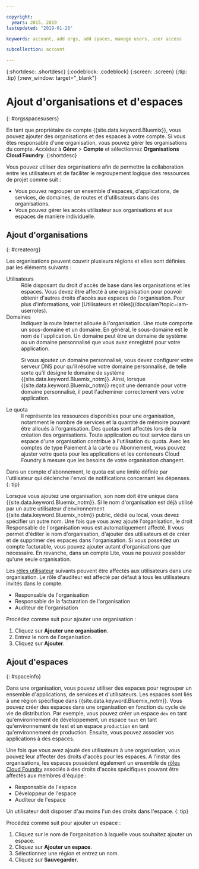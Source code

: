 ```yaml
---

copyright:
  years: 2015, 2019
lastupdated: "2019-01-28"

keywords: account, add orgs, add spaces, manage users, user access

subcollection: account

---
```


{:shortdesc: .shortdesc}
{:codeblock: .codeblock}
{:screen: .screen}
{:tip: .tip}
{:new_window: target="_blank"}

# Ajout d'organisations et d'espaces
{: #orgsspacesusers}

En tant que propriétaire de compte {{site.data.keyword.Bluemix}}, vous pouvez ajouter des organisations et des espaces à votre compte. Si vous êtes responsable d'une organisation, vous pouvez gérer les organisations du compte. Accédez à **Gérer** > **Compte** et sélectionnez **Organisations Cloud Foundry**.
{:shortdesc}

Vous pouvez utiliser des organisations afin de permettre la collaboration entre les utilisateurs et de faciliter le regroupement logique des ressources de projet comme suit :

   * Vous pouvez regrouper un ensemble d'espaces, d'applications, de services, de domaines, de routes et d'utilisateurs dans des organisations.
   * Vous pouvez gérer les accès utilisateur aux organisations et aux espaces de manière individuelle.

## Ajout d'organisations
{: #createorg}

Les organisations peuvent couvrir plusieurs régions et elles sont définies par les éléments suivants :

<dl>
<dt>Utilisateurs</dt>
<dd>Rôle disposant du droit d'accès de base dans les organisations et les espaces. Vous devez être affecté à une organisation pour pouvoir obtenir d'autres droits d'accès aux espaces de l'organisation. Pour plus d'informations, voir [Utilisateurs et rôles](/docs/iam?topic=iam-userroles).</dd>
<dt>Domaines</dt>
<dd>Indiquez la route Internet allouée à l'organisation. Une route comporte un sous-domaine et un domaine. En général, le sous-domaine est le nom de l'application. Un domaine peut être un domaine de système ou un domaine personnalisé que vous avez enregistré pour votre application.<br/>
<p>Si vous ajoutez un domaine personnalisé, vous devez configurer votre serveur DNS pour qu'il résolve votre domaine personnalisé, de telle sorte qu'il désigne le domaine de système {{site.data.keyword.Bluemix_notm}}. Ainsi, lorsque {{site.data.keyword.Bluemix_notm}} reçoit une demande pour votre domaine personnalisé, il peut l'acheminer correctement vers votre application.</p></dd>
<dt>Le quota</dt>
<dd>Il représente les ressources disponibles pour une organisation, notamment le nombre de services et la quantité de mémoire pouvant être alloués à l'organisation. Des quotas sont affectés lors de la création des organisations. Toute application ou tout service dans un espace d'une organisation contribue à l'utilisation du quota. Avec les comptes de type Paiement à la carte ou Abonnement, vous pouvez ajuster votre quota pour les applications et les conteneurs Cloud Foundry à mesure que les besoins de votre organisation changent.</dd>
</dl>

Dans un compte d'abonnement, le quota est une limite définie par l'utilisateur qui déclenche l'envoi de notifications concernant les dépenses.
{: tip}

Lorsque vous ajoutez une organisation, son nom doit être unique dans {{site.data.keyword.Bluemix_notm}}. Si le nom d'organisation est déjà utilisé par un autre utilisateur d'environnement {{site.data.keyword.Bluemix_notm}} public, dédié ou local, vous devez spécifier un autre nom. Une fois que vous avez ajouté l'organisation, le droit Responsable de l'organisation vous est automatiquement affecté. Il vous permet d'éditer le nom d'organisation, d'ajouter des utilisateurs et de créer et de supprimer des espaces dans l'organisation. Si vous possédez un compte facturable, vous pouvez ajouter autant d'organisations que nécessaire. En revanche, dans un compte Lite, vous ne pouvez posséder qu'une seule organisation.

Les [rôles utilisateur](/docs/iam?topic=iam-userroles) suivants peuvent être affectés aux utilisateurs dans une organisation. Le rôle d'auditeur est affecté par défaut à tous les utilisateurs invités dans le compte.

   * Responsable de l'organisation
   * Responsable de la facturation de l'organisation
   * Auditeur de l'organisation

Procédez comme suit pour ajouter une organisation :

  1. Cliquez sur **Ajouter une organisation**.
  2. Entrez le nom de l'organisation.  
  3. Cliquez sur **Ajouter**.

<!-- Add info on Manage infrastructure option under a space -->

## Ajout d'espaces
{: #spaceinfo}

Dans une organisation, vous pouvez utiliser des espaces pour regrouper un ensemble d'applications, de services et d'utilisateurs. Les espaces sont liés à une région spécifique dans {{site.data.keyword.Bluemix_notm}}. Vous pouvez créer des espaces dans une organisation en fonction du cycle de vie de distribution. Par exemple, vous pouvez créer un espace `dev` en tant qu'environnement de développement, un espace `test` en tant qu'environnement de test et un espace `production` en tant qu'environnement de production. Ensuite, vous pouvez associer vos applications à des espaces.

Une fois que vous avez ajouté des utilisateurs à une organisation, vous pouvez leur affecter des droits d'accès pour les espaces. A l'instar des organisations, les espaces possèdent également un ensemble de [rôles Cloud Foundry](/docs/iam?topic=iam-cfaccess#cfroles) associés à des droits d'accès spécifiques pouvant être affectés aux membres d'équipe :

  * Responsable de l'espace
  * Développeur de l'espace
  * Auditeur de l'espace

Un utilisateur doit disposer d'au moins l'un des droits dans l'espace.
{: tip}

Procédez comme suit pour ajouter un espace :

  1. Cliquez sur le nom de l'organisation à laquelle vous souhaitez ajouter un espace.
  2. Cliquez sur **Ajouter un espace**.
  3. Sélectionnez une région et entrez un nom.
  4. Cliquez sur **Sauvegarder**.
